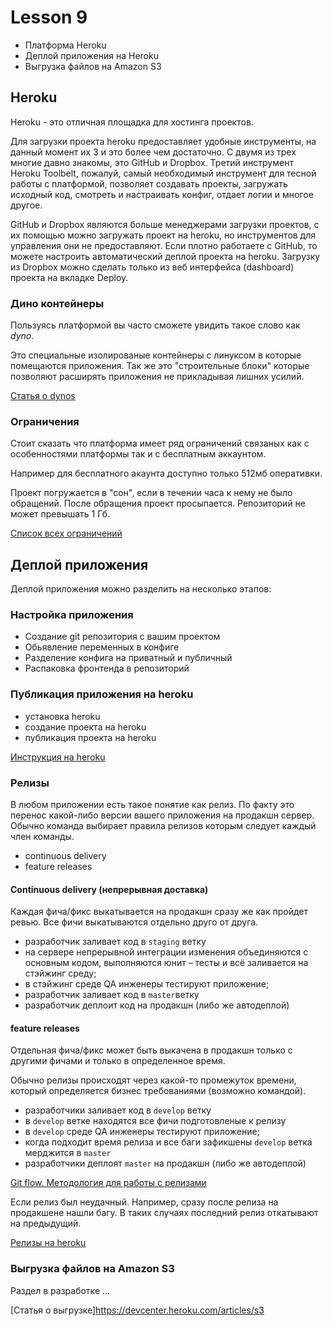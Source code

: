 # Lesson 9

- Платформа Heroku
- Деплой приложения на Heroku 
- Выгрузка файлов на Amazon S3 

## Heroku

Heroku - это отличная площадка для хостинга проектов.

Для загрузки проекта heroku предоставляет удобные инструменты, на данный момент их 3 и это более чем достаточно. С двумя из трех многие давно знакомы, это GitHub и Dropbox. Третий инструмент Heroku Toolbelt, пожалуй, самый необходимый инструмент для тесной работы с платформой, позволяет создавать проекты, загружать исходный код, смотреть и настраивать конфиг, отдает логии и многое другое.

GitHub и Dropbox являются больше менеджерами загрузки проектов, с их помощью можно загружать проект на heroku, но инструментов для управления они не предоставляют. Если плотно работаете с GitHub, то можете настроить автоматический деплой проекта на heroku. Загрузку из Dropbox можно сделать только из веб интерфейса (dashboard) проекта на вкладке Deploy.

### Дино контейнеры

Пользуясь платформой вы часто сможете увидить такое слово как *dyno*.

Это специальные изолированые контейнеры с линуксом в которые помещаются приложения. Так же это "строительные блоки" которые позволяют расширять приложения не прикладывая лишних усилий. 

[Статья о dynos](https://www.heroku.com/dynos)

### Ограничения

Стоит сказать что платформа имеет ряд ограничений связаных как с особенностями платформы так и с бесплатным аккаунтом.

Например для бесплатного акаунта доступно только 512мб оперативки.

Проект погружается в "сон", если в течении часа к нему не было обращений. После обращения проект просыпается. Репозиторий не может превышать 1 Гб. 

[Список всех ограничений](https://devcenter.heroku.com/articles/limits)


## Деплой приложения

Деплой приложения можно разделить на несколько этапов:

### Настройка приложения
- Создание git репозитория с вашим проектом
- Обьявление переменных в конфиге
- Разделение конфига на приватный и публичный
- Распаковка фронтенда в репозиторий


### Публикация приложения на heroku
- установка heroku 
- создание проекта на heroku
- публикация проекта на heroku

[Инструкция на heroku](https://devcenter.heroku.com/articles/deploying-nodejs)


### Релизы

В любом приложении есть такое понятие как релиз. По факту это перенос какой-либо версии вашего приложения на продакшн сервер. Обычно команда выбирает правила релизов которым следует каждый член команды.

- continuous delivery
- feature releases

#### Continuous delivery (непрерывная доставка)
Каждая фича/фикс выкатывается на продакшн сразу же как пройдет ревью. Все фичи выкатываются отдельно друго от друга.

- разработчик заливает код в `staging` ветку
- на сервере непрерывной интеграции изменения объединяются с основным кодом, выполняются юнит – тесты и всё заливается на стэйжинг среду;
- в стэйжинг среде QA инженеры тестируют приложение;
- разработчик заливает код в `master`ветку
- разработчик деплоит код на продакшн (либо же автодеплой)

#### feature releases
Отдельная фича/фикс может быть выкачена в продакшн только с другими фичами и только в определенное время.

Обычно релизы происходят через какой-то промежуток времени, который определяется бизнес требованиями (возможно командой).

- разработчики заливает код в `develop` ветку
- в `develop` ветке находятся все фичи подготовленые к релизу
- в `develop` среде QA инженеры тестируют приложение;
- когда подходит время релиза и все баги зафикшены `develop` ветка мерджится в `master` 
- разработчики деплоят `master` на продакшн (либо же автодеплой)

[Git flow. Методология для работы с релизами](https://danielkummer.github.io/git-flow-cheatsheet/index.ru_RU.html)


Если релиз был неудачный. Например, сразу после релиза на продакшене нашли багу. В таких случаях последний релиз откатывают на предыдущий.

[Релизы на heroku](https://devcenter.heroku.com/articles/releases)


### Выгрузка файлов на Amazon S3 

Раздел в разработке ...

[Статья о выгрузке]https://devcenter.heroku.com/articles/s3